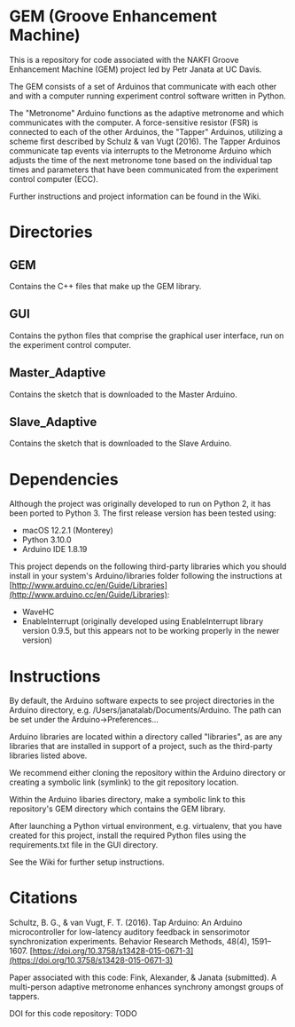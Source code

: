 # GEM (Groove Enhancement Machine)
This is a repository for code associated with the NAKFI Groove Enhancement Machine (GEM) project led by Petr Janata at UC Davis.

The GEM consists of a set of Arduinos that communicate with each other and with a computer running experiment control software written in Python.

The "Metronome" Arduino functions as the adaptive metronome and which communicates with the computer. A force-sensitive resistor (FSR) is connected to each of the other Arduinos, the "Tapper" Arduinos, utilizing a scheme first described by Schulz & van Vugt (2016). The Tapper Arduinos communicate tap events via interrupts to the Metronome Arduino which adjusts the time of the next metronome tone based on the individual tap times and parameters that have been communicated from the experiment control computer (ECC).

Further instructions and project information can be found in the Wiki.

# Directories
## GEM 
Contains the C++ files that make up the GEM library.

## GUI 
Contains the python files that comprise the graphical user interface, run on the experiment control computer.

## Master_Adaptive
Contains the sketch that is downloaded to the Master Arduino.

## Slave_Adaptive
Contains the sketch that is downloaded to the Slave Arduino.

# Dependencies
Although the project was originally developed to run on Python 2, it has been ported to Python 3. The first release version has been tested using:
- macOS 12.2.1 (Monterey)
- Python 3.10.0
- Arduino IDE 1.8.19

This project depends on the following third-party libraries which you should install in your system's Arduino/libraries folder following the instructions at [http://www.arduino.cc/en/Guide/Libraries](http://www.arduino.cc/en/Guide/Libraries):

- WaveHC
- EnableInterrupt (originally developed using EnableInterrupt library version 0.9.5, but this appears not to be working properly in the newer version)

# Instructions
By default, the Arduino software expects to see project directories in the Arduino directory, e.g. /Users/janatalab/Documents/Arduino. The path can be set under the Arduino->Preferences...

Arduino libraries are located within a directory called "libraries", as are any libraries that are installed in support of a project, such as the third-party libraries listed above.

We recommend either cloning the repository within the Arduino directory or creating a symbolic link (symlink) to the git repository location.

Within the Arduino libaries directory, make a symbolic link to this repository's GEM directory which contains the GEM library.

After launching a Python virtual environment, e.g. virtualenv, that you have created for this project, install the required Python files using the requirements.txt file in the GUI directory.

See the Wiki for further setup instructions.

# Citations
Schultz, B. G., & van Vugt, F. T. (2016). Tap Arduino: An Arduino microcontroller for low-latency auditory feedback in sensorimotor synchronization experiments. Behavior Research Methods, 48(4), 1591–1607. [https://doi.org/10.3758/s13428-015-0671-3](https://doi.org/10.3758/s13428-015-0671-3)

Paper associated with this code:
Fink, Alexander, & Janata (submitted). A multi-person adaptive metronome enhances synchrony amongst groups of tappers. 

DOI for this code repository:
TODO

